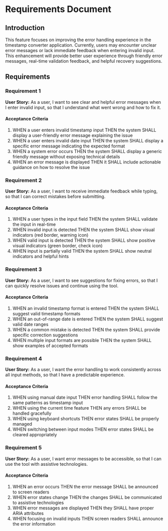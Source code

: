 # Requirements Document

## Introduction

This feature focuses on improving the error handling experience in the timestamp
converter application. Currently, users may encounter unclear error messages or
lack immediate feedback when entering invalid input. This enhancement will
provide better user experience through friendly error messages, real-time
validation feedback, and helpful recovery suggestions.

## Requirements

### Requirement 1

**User Story:** As a user, I want to see clear and helpful error messages when I
enter invalid input, so that I understand what went wrong and how to fix it.

#### Acceptance Criteria

1. WHEN a user enters invalid timestamp input THEN the system SHALL display a
   user-friendly error message explaining the issue
2. WHEN a user enters invalid date input THEN the system SHALL display a
   specific error message indicating the expected format
3. WHEN a system error occurs THEN the system SHALL display a generic friendly
   message without exposing technical details
4. WHEN an error message is displayed THEN it SHALL include actionable guidance
   on how to resolve the issue

### Requirement 2

**User Story:** As a user, I want to receive immediate feedback while typing, so
that I can correct mistakes before submitting.

#### Acceptance Criteria

1. WHEN a user types in the input field THEN the system SHALL validate the input
   in real-time
2. WHEN invalid input is detected THEN the system SHALL show visual indicators
   (red border, warning icon)
3. WHEN valid input is detected THEN the system SHALL show positive visual
   indicators (green border, check icon)
4. WHEN input is partially valid THEN the system SHALL show neutral indicators
   and helpful hints

### Requirement 3

**User Story:** As a user, I want to see suggestions for fixing errors, so that
I can quickly resolve issues and continue using the tool.

#### Acceptance Criteria

1. WHEN an invalid timestamp format is entered THEN the system SHALL suggest
   valid timestamp formats
2. WHEN an out-of-range date is entered THEN the system SHALL suggest valid date
   ranges
3. WHEN a common mistake is detected THEN the system SHALL provide specific
   correction suggestions
4. WHEN multiple input formats are possible THEN the system SHALL show examples
   of accepted formats

### Requirement 4

**User Story:** As a user, I want the error handling to work consistently across
all input methods, so that I have a predictable experience.

#### Acceptance Criteria

1. WHEN using manual date input THEN error handling SHALL follow the same
   patterns as timestamp input
2. WHEN using the current time feature THEN any errors SHALL be handled
   gracefully
3. WHEN using keyboard shortcuts THEN error states SHALL be properly managed
4. WHEN switching between input modes THEN error states SHALL be cleared
   appropriately

### Requirement 5

**User Story:** As a user, I want error messages to be accessible, so that I can
use the tool with assistive technologies.

#### Acceptance Criteria

1. WHEN an error occurs THEN the error message SHALL be announced to screen
   readers
2. WHEN error states change THEN the changes SHALL be communicated to assistive
   technologies
3. WHEN error messages are displayed THEN they SHALL have proper ARIA attributes
4. WHEN focusing on invalid inputs THEN screen readers SHALL announce the error
   information
